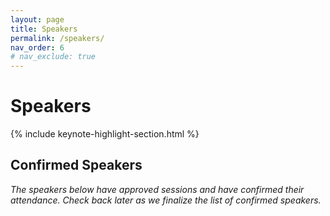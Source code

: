 ```yaml
---
layout: page
title: Speakers
permalink: /speakers/
nav_order: 6
# nav_exclude: true
---
```


# Speakers

<!--
## Call for Speakers

The Call for Speakers for Orlando Code Camp 2025 is now open on [Sessionize](https://sessionize.com/orlando-code-camp-2025/){:target="_blank"}.

![Orlando Code Camp 2025 - Call for Speakers](/assets/img/banners/2025%20Code%20Camp%20-%20Call%20for%20Speakers.png "Orlando Code Camp 2025 - Call for Speakers"){:class="banner-speakers-page"}
-->

{% include keynote-highlight-section.html %}

<div id="speaker-list">
    <h2>Confirmed Speakers</h2>
    <p>
        <em>The speakers below have approved sessions and have confirmed their attendance. Check back later as we finalize the list of confirmed speakers.</em>
    </p>

<script type="text/javascript" src="https://sessionize.com/api/v2/ofd7i82z/view/Speakers"></script>
</div>